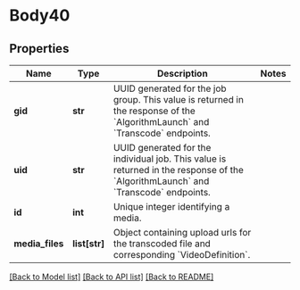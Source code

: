 # Body40

## Properties
Name | Type | Description | Notes
------------ | ------------- | ------------- | -------------
**gid** | **str** | UUID generated for the job group. This value is returned in the response of the &#x60;AlgorithmLaunch&#x60; and &#x60;Transcode&#x60; endpoints. | 
**uid** | **str** | UUID generated for the individual job. This value is returned in the response of the &#x60;AlgorithmLaunch&#x60; and &#x60;Transcode&#x60; endpoints. | 
**id** | **int** | Unique integer identifying a media. | 
**media_files** | **list[str]** | Object containing upload urls for the transcoded file and corresponding &#x60;VideoDefinition&#x60;. | 

[[Back to Model list]](../README.md#documentation-for-models) [[Back to API list]](../README.md#documentation-for-api-endpoints) [[Back to README]](../README.md)

